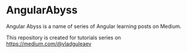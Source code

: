 # AngularAbyss
Angular Abyss is a name of series of Angular learning posts on Medium.

This repository is created for tutorials series on https://medium.com/@vladguleaev
